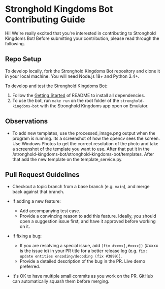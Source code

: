 # Stronghold Kingdoms Bot Contributing Guide

Hi! We're really excited that you're interested in contributing to Stronghold Kingdoms Bot! Before submitting your contribution, please read through the following.

## Repo Setup

To develop locally, fork the Stronghold Kingdoms Bot repository and clone it in your local machine. You will need Node.js 18+ and Python 3.4+.

To develop and test the Stronghold Kingdoms Bot:

1. Follow the [Getting Started](https://github.com/brunocordioli072/stronghold-kingdoms-bot?tab=readme-ov-file#getting-started) of README to install all dependencies.
2. To use the bot, run `make run` on the root folder of the `stronghold-kingdoms-bot` with the Stronghold Kingdoms app open on Emulator.

## Observations

- To add new templates, use the processed_image.png output when the program is running. Its a screenshot of how the opencv sees the screen. Use Windows Photos to get the correct resolution of the photo and take a screenshot of the template you want to use. After that put it in the /stronghold-kingdoms-bot/stronghold-kingdoms-bot/templates. After that add the new template on the template_service.py.

## Pull Request Guidelines

- Checkout a topic branch from a base branch (e.g. `main`), and merge back against that branch.

- If adding a new feature:

  - Add accompanying test case.
  - Provide a convincing reason to add this feature. Ideally, you should open a suggestion issue first, and have it approved before working on it.

- If fixing a bug:

  - If you are resolving a special issue, add `(fix #xxxx[,#xxxx])` (#xxxx is the issue id) in your PR title for a better release log (e.g. `fix: update entities encoding/decoding (fix #3899)`).
  - Provide a detailed description of the bug in the PR. Live demo preferred.

- It's OK to have multiple small commits as you work on the PR. GitHub can automatically squash them before merging.